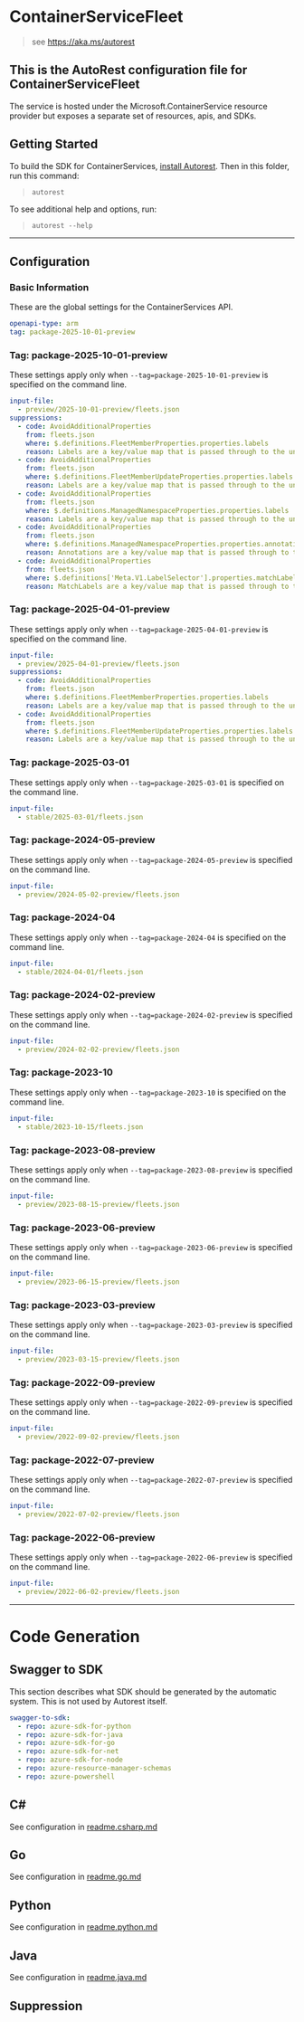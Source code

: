 # ContainerServiceFleet

> see https://aka.ms/autorest

## This is the AutoRest configuration file for ContainerServiceFleet

The service is hosted under the Microsoft.ContainerService resource provider but exposes a separate set of resources, apis, and SDKs.

## Getting Started

To build the SDK for ContainerServices, [install Autorest](https://aka.ms/autorest/install). Then
in this folder, run this command:

> `autorest`

To see additional help and options, run:

> `autorest --help`

---

## Configuration

### Basic Information

These are the global settings for the ContainerServices API.

``` yaml
openapi-type: arm
tag: package-2025-10-01-preview
```

### Tag: package-2025-10-01-preview

These settings apply only when `--tag=package-2025-10-01-preview` is specified on the command line.

```yaml $(tag) == 'package-2025-10-01-preview'
input-file:
  - preview/2025-10-01-preview/fleets.json
suppressions:
  - code: AvoidAdditionalProperties
    from: fleets.json
    where: $.definitions.FleetMemberProperties.properties.labels
    reason: Labels are a key/value map that is passed through to the underlying Kubernetes model.
  - code: AvoidAdditionalProperties
    from: fleets.json
    where: $.definitions.FleetMemberUpdateProperties.properties.labels
    reason: Labels are a key/value map that is passed through to the underlying Kubernetes model.
  - code: AvoidAdditionalProperties
    from: fleets.json
    where: $.definitions.ManagedNamespaceProperties.properties.labels
    reason: Labels are a key/value map that is passed through to the underlying Kubernetes model.
  - code: AvoidAdditionalProperties
    from: fleets.json
    where: $.definitions.ManagedNamespaceProperties.properties.annotations
    reason: Annotations are a key/value map that is passed through to the underlying Kubernetes model.
  - code: AvoidAdditionalProperties
    from: fleets.json
    where: $.definitions['Meta.V1.LabelSelector'].properties.matchLabels
    reason: MatchLabels are a key/value map that is passed through to the underlying Kubernetes model.
```

### Tag: package-2025-04-01-preview

These settings apply only when `--tag=package-2025-04-01-preview` is specified on the command line.

```yaml $(tag) == 'package-2025-04-01-preview'
input-file:
  - preview/2025-04-01-preview/fleets.json
suppressions:
  - code: AvoidAdditionalProperties
    from: fleets.json
    where: $.definitions.FleetMemberProperties.properties.labels
    reason: Labels are a key/value map that is passed through to the underlying Kubernetes model.
  - code: AvoidAdditionalProperties
    from: fleets.json
    where: $.definitions.FleetMemberUpdateProperties.properties.labels
    reason: Labels are a key/value map that is passed through to the underlying Kubernetes model.
```

### Tag: package-2025-03-01

These settings apply only when `--tag=package-2025-03-01` is specified on the command line.

```yaml $(tag) == 'package-2025-03-01'
input-file:
  - stable/2025-03-01/fleets.json
```

### Tag: package-2024-05-preview

These settings apply only when `--tag=package-2024-05-preview` is specified on the command line.

```yaml $(tag) == 'package-2024-05-preview'
input-file:
  - preview/2024-05-02-preview/fleets.json
```

### Tag: package-2024-04

These settings apply only when `--tag=package-2024-04` is specified on the command line.

```yaml $(tag) == 'package-2024-04'
input-file:
  - stable/2024-04-01/fleets.json
```

### Tag: package-2024-02-preview

These settings apply only when `--tag=package-2024-02-preview` is specified on the command line.

```yaml $(tag) == 'package-2024-02-preview'
input-file:
  - preview/2024-02-02-preview/fleets.json
```

### Tag: package-2023-10

These settings apply only when `--tag=package-2023-10` is specified on the command line.

```yaml $(tag) == 'package-2023-10'
input-file:
  - stable/2023-10-15/fleets.json
```

### Tag: package-2023-08-preview

These settings apply only when `--tag=package-2023-08-preview` is specified on the command line.

```yaml $(tag) == 'package-2023-08-preview'
input-file:
  - preview/2023-08-15-preview/fleets.json
```

### Tag: package-2023-06-preview

These settings apply only when `--tag=package-2023-06-preview` is specified on the command line.

```yaml $(tag) == 'package-2023-06-preview'
input-file:
  - preview/2023-06-15-preview/fleets.json
```

### Tag: package-2023-03-preview

These settings apply only when `--tag=package-2023-03-preview` is specified on the command line.

```yaml $(tag) == 'package-2023-03-preview'
input-file:
  - preview/2023-03-15-preview/fleets.json
```

### Tag: package-2022-09-preview

These settings apply only when `--tag=package-2022-09-preview` is specified on the command line.

```yaml $(tag) == 'package-2022-09-preview'
input-file:
  - preview/2022-09-02-preview/fleets.json
```

### Tag: package-2022-07-preview

These settings apply only when `--tag=package-2022-07-preview` is specified on the command line.

```yaml $(tag) == 'package-2022-07-preview'
input-file:
  - preview/2022-07-02-preview/fleets.json
```

### Tag: package-2022-06-preview

These settings apply only when `--tag=package-2022-06-preview` is specified on the command line.

```yaml $(tag) == 'package-2022-06-preview'
input-file:
  - preview/2022-06-02-preview/fleets.json
```

---

# Code Generation

## Swagger to SDK

This section describes what SDK should be generated by the automatic system.
This is not used by Autorest itself.

```yaml $(swagger-to-sdk)
swagger-to-sdk:
  - repo: azure-sdk-for-python
  - repo: azure-sdk-for-java
  - repo: azure-sdk-for-go
  - repo: azure-sdk-for-net
  - repo: azure-sdk-for-node
  - repo: azure-resource-manager-schemas
  - repo: azure-powershell
```

## C#

See configuration in [readme.csharp.md](./readme.csharp.md)

## Go

See configuration in [readme.go.md](./readme.go.md)

## Python

See configuration in [readme.python.md](./readme.python.md)

## Java

See configuration in [readme.java.md](./readme.java.md)

## Suppression
